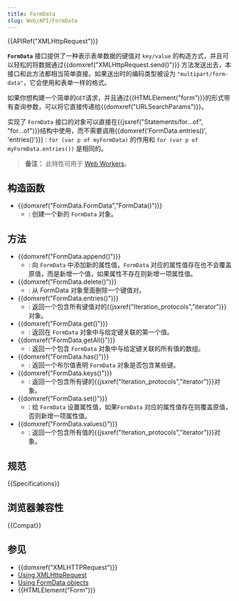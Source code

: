 ```yaml
---
title: FormData
slug: Web/API/FormData
---
```


{{APIRef("XMLHttpRequest")}}

**`FormData`** 接口提供了一种表示表单数据的键值对 `key/value` 的构造方式，并且可以轻松的将数据通过{{domxref("XMLHttpRequest.send()")}} 方法发送出去，本接口和此方法都相当简单直接。如果送出时的编码类型被设为 `"multipart/form-data"`，它会使用和表单一样的格式。

如果你想构建一个简单的`GET`请求，并且通过{{HTMLElement("form")}}的形式带有查询参数，可以将它直接传递给{{domxref("URLSearchParams")}}。

实现了 `FormData` 接口的对象可以直接在{{jsxref("Statements/for...of", "for...of")}}结构中使用，而不需要调用{{domxref('FormData.entries()', 'entries()')}} : `for (var p of myFormData)` 的作用和 `for (var p of myFormData.entries())` 是相同的。

> **备注：** 此特性可用于 [Web Workers](/zh-CN/docs/Web/API/Web_Workers_API)。

## 构造函数

- {{domxref("FormData.FormData","FormData()")}}
  - : 创建一个新的 `FormData` 对象。

## 方法

- {{domxref("FormData.append()")}}
  - : 向 `FormData` 中添加新的属性值，`FormData` 对应的属性值存在也不会覆盖原值，而是新增一个值，如果属性不存在则新增一项属性值。
- {{domxref("FormData.delete()")}}
  - : 从 FormData 对象里面删除一个键值对。
- {{domxref("FormData.entries()")}}
  - : 返回一个包含所有键值对的{{jsxref("Iteration_protocols","iterator")}}对象。
- {{domxref("FormData.get()")}}
  - : 返回在 `FormData` 对象中与给定键关联的第一个值。
- {{domxref("FormData.getAll()")}}
  - : 返回一个包含 `FormData` 对象中与给定键关联的所有值的数组。
- {{domxref("FormData.has()")}}
  - : 返回一个布尔值表明 `FormData` 对象是否包含某些键。
- {{domxref("FormData.keys()")}}
  - : 返回一个包含所有键的{{jsxref("Iteration_protocols","iterator")}}对象。
- {{domxref("FormData.set()")}}
  - : 给 `FormData` 设置属性值，如果`FormData` 对应的属性值存在则覆盖原值，否则新增一项属性值。
- {{domxref("FormData.values()")}}
  - : 返回一个包含所有值的{{jsxref("Iteration_protocols","iterator")}}对象。

## 规范

{{Specifications}}

## 浏览器兼容性

{{Compat}}

## 参见

- {{domxref("XMLHTTPRequest")}}
- [Using XMLHttpRequest](/zh-CN/docs/Web/API/XMLHttpRequest/Using_XMLHttpRequest)
- [Using FormData objects](/zh-CN/docs/Web/API/FormData/Using_FormData_Objects)
- {{HTMLElement("Form")}}
